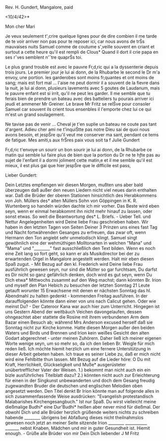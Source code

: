 Rev. H. Gundert, Mangalore, paid

 <10/4/42>*

Mon cher Mari

Je veux seulement t'‚crire quelque lignes pour de dire combien il me tarde de te voir arriver non pas pour te reposer ici, car nous avons de trŠs mauvaises nuits Samuel comme de coutume s'‚veille souvent en criant et surtout a cette heure qu'il est rempli de Clous* Quand il dort il crie papa en ses rˆves semblent n'ˆtre quaprŠs toi.

Le plus grand trouble est avec le pauvre Fr‚d‚ric qui a la dyssenterie depuis trois jours. Le premier jour je lui ai donn‚ de la Rhubarbe le second le Dr m'a envoy‚ une portion. les garderobes sont moins fr‚quantes et ont moins de sang; mais est fort mal … l'aise ne peut dormir il a souvent de la fievre dans la nuit, je lui ai donn‚ plusieurs lavements avec 5 goutes de Laudanum, mais le pauvre enfant est si irrit‚ qu'il ne peut les garder. 
Il me semble que tu ferais bien de prendre un bateau avec des batteliers tu pourais arriver ici jeudi et ammener Mr Greiner. Le brave Mr Fritz se relŠve pour consoler Samuel car souvent ils crient tous ensenbles il l'emporte chez lui ce qui m'est un grand soulagement.

Ne tavise pas de venir … Cheval je t'en suplie un bateau ne coute pas tant d'argent. Adieu cher ami ne t'inquiŠtte pas notre Dieu sai de quoi nous avons besoin, et jespŠre qu'il veut me conserver ma sant‚ pendant ce tems de fatigue. Mes amiti‚s aux frŠres paix vous soit
 ta f
 Julie Gundert

Fr‚d‚ric t'envoye un sourir un bon sourir je lui ai donn‚ de la Rhubarbe ce matin qui semble lui faire plus de bien que la portion du Dr 
ne te hƒte pas au sujet de l'enfant il a dormi joliment cette matin‚e et il me semble qu'il est mieux, il est plus gai que hier jespŠre que le difficile est pass‚



Lieber Gundert:

Dein Letztes empfiengen wir diesen Morgen, mußten uns aber bald überzeugen daß außer den neuen Liedern nicht viel neues darin enthalten war. Daß die Brüder der oberen Stationen hinsichtlich des Herabkommens von Joh. Müllers des* alten Müllers Sohn von Göppingen in K. R. Wurtenberg so handeln würden dachte ich mir vorher. Das Beste wird eben seyn, wenn er einmal herabkommt ihn nicht mehr hinauf zu lassen, oder sonst etwas. So weit die Beantwortung des* L. Briefs. - Ueber Tell. und Nettur Angelegenheiten wird Deine liebe Frau geschrieben haben. Wir haben in den letzten Tagen von Seiten Deiner 3 Prinzen uns eines fast Tag und Nacht fortwährenden Gesanges zu erfreuen, das zwar oft, wenn Hermann den Ton angiebt sehr unmelodisch klingt. Samuel singt gewöhnlich eine der wehmüthigen Molltonarten in welchen "Mana" und "Mama" und "________" fast ausschließlich den Text bilden. Wenn es noch eine Zeit lang so fort geht, so kann er als Musikdirector bei der zu erwartenden Orgel in Mangalore angestellt werden. Halt mir eben diesen Spaß zugut. - Mit Bezug auf den kl. Frederich wird Deine liebe Frau ausführlich gewesen seyn, nur sind die Mütter so gar furchtsam, Du darfst es Dir nicht so ganz gefährlich denken, doch wird es gut seyn, wenn Du Dich etwa* Mittwochs zusammt auf den Weg machst; dann könnten Br. Irion und myself den Plan Hebich zu besuchen der letzten Sonntag 21 Leute getauft worunter 15 Erwachsene mit denen er nächsten Sonntag das hl. Abendmahl zu halten gedenkt - kommenden Freitag ausführen. In der darauffolgenden könnte dann einer von uns nach Calicut gehen. Oder wie meinst Du? - Der Cateroor Kana war auch hier zum Unterricht. Hingegen ist uns Gestern Abend der weitbäuch Veichen davongelaufen, dessen ohngeachtet aber stattete die Rosine mit ihrem verbundenen Arm dem Bazar einen Besuch ab; während Mrs Anderson excused herself daß sie Sonntag nicht zur Kirche komme. Hatte diesen Morgen außer den beiden Waters und Birds und Brennen und Irion kein weißes Gesicht den alten Godart abgerechnet - unter meinen Zuhörern. Daher ließ ich meiner eigenen Worte wenige seyn, um so mehr so, da ich den lieben Br. Weigle für mich reden ließ. Ich möchte hiemit herzlich um eine fernere Unterstützung in dieser Arbeit gebeten haben. Ich traue es seiner Liebe zu, daß er mich nicht wird eine Fehlbitte thun lassen. Mit Bezug auf die Lieder höre: O Du mit Kraft, Herrlichkeit, Glückseligkeit und Muße* ausgerüsteter unübertrefflicher Vater der Weisen. 1.) bekommt man nicht auch ein ein bizle ausführliches Titelblatt dazu? 2.) könnten nicht auch zur Erleichterung für einen in der Singkunst unbewanderten und doch dem Gesang freudig zugewandten Bruder die deutschen und englischen Melodien oben angesetzt werden. Den Titel denkt Br Irion könnte man auf folgende alles in sich zusammenfassende Weise ausdrücken: "Evangelish protestandisch Malabarishes Kirchengesangbuch." Ist nur Spaß. Du wirst vielleicht meine dießmalige Budhi* eine Dur'Budhi* heißen aber never mind für dießmal. Der obwohl Dich und alle Brüder herzlich grüßende weiters nichts zu schreiben habende ________ übrigens bei Abfaßung dieses nicht theilnahmslos gewesen noch jetzt an meiner Seite sitzende Irion ________ ___________ _______ nebst Knaben, Mädchen und mir in guter Gesundheit ist. Hiemit enough. - Grüße alle Brüder von mir  Dein Dich liebender J M Fritz
